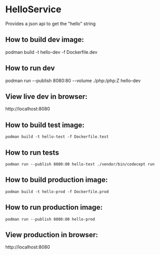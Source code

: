 # HelloService

Provides a json api to get the "hello" string

## How to build dev image:

 podman build -t hello-dev -f Dockerfile.dev

## How to run dev

podman run --publish 8080:80 --volume ./php:/php:Z hello-dev

## View live dev in browser:

http://localhost:8080

## How to build test image:

    podman build -t hello-test -f Dockerfile.test

## How to run tests

    podman run --publish 8080:80 hello-test ./vendor/bin/codecept run

## How to build production image:

    podman build -t hello-prod -f Dockerfile.prod 

## How to run production image:

    podman run --publish 8080:80 hello-prod

## View production in browser:

http://localhost:8080

